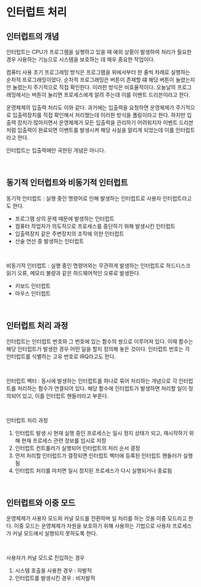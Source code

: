 # 인터럽트 처리

## 인터럽트의 개념

인터럽트는 CPU가 프로그램을 실행하고 있을 때 예외 상황이 발생하여 처리가 필요한 경우 사용하는 기능으로 시스템을 보호하는 데 매우 중요한 작업이다.

컴퓨터 사용 초기 프로그래밍 방식은 프로그램을 위에서부터 한 줄씩 차례로 실행하는 순차적 프로그래밍이었다. 순차적 프로그래밍은 버튼이 존재할 떄 해당 버튼이 눌렸는지 안 눌렸는지 주기적으로 직접 확인한다. 이러한 방식은 비효율적이다. 오늘날의 프로그래밍에서는 버튼이 눌리면 프로세스에게 알려 주는데 이를 이벤트 드리븐이라고 한다.

운영체제의 입출력 처리도 이와 같다. 과거에는 입출력을 요청하면 운영체제가 주기적으로 입출력장치를 직접 확인해서 처리했는데 이러한 방식을 폴링이라고 한다. 하지만 입출력 장치가 많아지면서 운영체제가 모든 입출력을 관리하기 어려워지자 이벤트 드리븐처럼 입출력이 완료되면 이벤트를 발생시켜 해당 사실을 알리게 되었는데 이를 인터럽트라고 한다.

인터럽트는 입출력에만 국한된 개념은 아니다.

<br>



## 동기적 인터럽트와 비동기적 인터럽트

동기적 인터럽트 : 실행 중인 명령어로 인해 발생하는 인터럽트로 사용자 인터럽트라고도 한다.

- 프로그램 상의 문제 때문에 발생하는 인터럽트
- 컴퓨터 작업자가 의도적으로 프로세스를 중단하기 위해 발생시킨 인터럽트
- 입출력장치 같은 주변장치의 조작에 의한 인터럽트
- 산술 연산 중 발생하는 인터럽트

<br>

비동기적 인터럽트 : 실행 중인 명령어와는 무관하게 발생하는 인터럽트로 하드디스크 읽기 오류, 메모리 불량과 같은 하드웨어적인 오류로 발생한다.

- 키보드 인터럽트
- 마우스 인터럽트

<br>



## 인터럽트 처리 과정

인터럽트는 인터럽트 번호와 그 번호에 있는 함수의 쌍으로 이루어져 있다. 이때 함수는 해당 인터럽트가 발생한 경우 어떤 일을 할지 정의해 놓은 것이다. 인터럽트 번호는 각 인터럽트를 식별하는 고유 번호로 IRQ라고도 한다.

<br>



인터럽트 벡터 : 동시에 발생하는 인터럽트를 하나로 묶어 처리하는 개념으로 각 인터럽트를 처리하는 함수가 연결되어 있다. 해당 함수에 인터럽트가 발생하면 처리할 일이 정의되어 있고, 이를 인터럽트 핸들러라고 부른다.

<br>



인터럽트 처리 과정

1. 인터럽트 발생 시 현재 실행 중인 프로세스는 일시 정지 상태가 되고, 재시작하기 위해 현재 프로세스 관련 정보를 임시로 저장
2. 인터럽트 컨트롤러가 실행되어 인터럽트의 처리 순서 결정
3. 먼저 처리할 인터럽트가 결정되면 인터럽트 벡터에 등록된 인터럽트 핸들러가 실행됨
4. 인터럽트 처리를 마치면 일시 정지된 프로세스가 다시 실행되거나 종료됨

<br>



## 인터럽트와 이중 모드

운영체제가 사용자 모드와 커널 모드를 전환하며 일 처리를 하는 것을 이중 모드라고 한다. 이중 모드는 운영체제가 자원을 보호하기 위해 사용하는 기법으로 사용자 프로세스가 커널 모드에서 실행되지 못하도록 한다.

<br>



사용자가 커널 모드로 진입하는 경우

1. 시스템 호출을 사용한 경우 : 자발적
2. 인터럽트를 발생시킨 경우 : 비자발적
